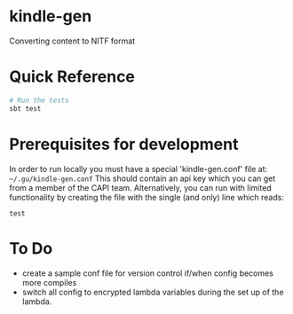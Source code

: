 # kindle-gen

Converting content to NITF format

# Quick Reference

```sh
# Run the tests
sbt test
```

# Prerequisites for development 

In order to run locally you must have a special 'kindle-gen.conf' file at: `~/.gu/kindle-gen.conf`
This should contain an api key which you can get from a member of the CAPI team. Alternatively, you can run with limited functionality by creating the file with the single (and only) line which reads:
```text
test
```

# To Do

- create a sample conf file for version control if/when config becomes more compiles
- switch all config to encrypted lambda variables during the set up of the lambda.


